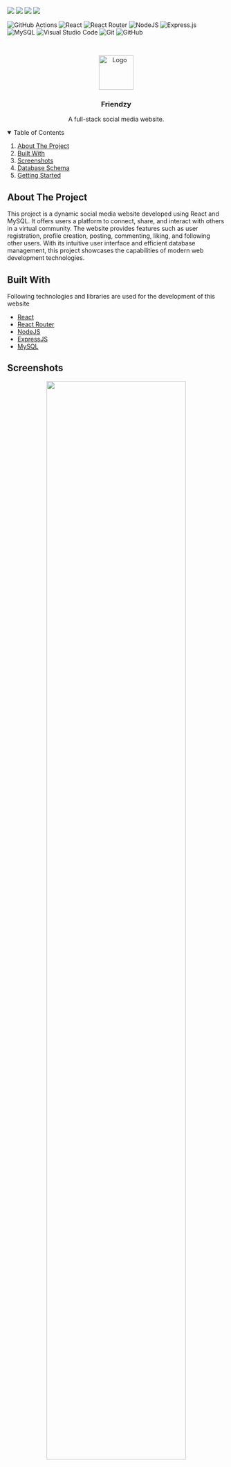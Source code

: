 ![](https://img.shields.io/badge/Project-Friendzy-yellow.svg)
![](https://img.shields.io/badge/Tools-REACT,_Node.js,_MySQL-skyblue.svg)
![](https://img.shields.io/badge/Level-Advance-red.svg)
![](https://img.shields.io/badge/Status-Fixing_bugs-orange.svg) 

![GitHub Actions](https://img.shields.io/badge/github%20actions-%232671E5.svg?style=for-the-badge&logo=githubactions&logoColor=white)
![React](https://img.shields.io/badge/react-%2320232a.svg?style=for-the-badge&logo=react&logoColor=%2361DAFB)
![React Router](https://img.shields.io/badge/React_Router-CA4245?style=for-the-badge&logo=react-router&logoColor=white)
![NodeJS](https://img.shields.io/badge/node.js-6DA55F?style=for-the-badge&logo=node.js&logoColor=white)
![Express.js](https://img.shields.io/badge/express.js-%23404d59.svg?style=for-the-badge&logo=express&logoColor=%2361DAFB)
![MySQL](https://img.shields.io/badge/mysql-%2300f.svg?style=for-the-badge&logo=mysql&logoColor=white)
![Visual Studio Code](https://img.shields.io/badge/Visual%20Studio%20Code-0078d7.svg?style=for-the-badge&logo=visual-studio-code&logoColor=white)
![Git](https://img.shields.io/badge/git-%23F05033.svg?style=for-the-badge&logo=git&logoColor=white)
![GitHub](https://img.shields.io/badge/github-%23121011.svg?style=for-the-badge&logo=github&logoColor=white)

<br />
<p align="center">
    <img src="https://i.postimg.cc/JnNGh0dp/Picture1.png" alt="Logo" width="80">
  </a>

  <h3 align="center">Friendzy</h3>

  <p align="center">
    A full-stack social media website.
  </p>
</p>

<!-- TABLE OF CONTENTS -->
<details open="open">
  <summary>Table of Contents</summary>
  <ol>
    <li> <a href="#about-the-project">About The Project</a> </li>
    <li> <a href="#built-with">Built With</a> </li>    
    <li> <a href="#screenshots">Screenshots</a> </li>
    <li> <a href="#databse-schema">Database Schema</a> </li>
    <li> <a href="#getting-started">Getting Started</a> </li>
  </ol>
</details>

## About The Project

This project is a dynamic social media website developed using React and MySQL. It offers users a platform to connect, share, and interact with others in a virtual community. The website provides features such as user registration, profile creation, posting, commenting, liking, and following other users. With its intuitive user interface and efficient database management, this project showcases the capabilities of modern web development technologies.

## Built With

Following technologies and libraries are used for the development of this website

- [React](https://reactjs.org/)
- [React Router](https://reactrouter.com/)
- [NodeJS](https://nodejs.org/en)
- [ExpressJS](https://expressjs.com/)
- [MySQL](https://www.mysql.com/)

## Screenshots

<p align = "center">
  <img src="https://i.postimg.cc/6qQBKgfx/Picture2.png" width="80%"/>
  <br>
  <img src="https://i.postimg.cc/XqwHxR72/signup.png" width="80%"/>
  <br>
  <img src="https://i.postimg.cc/261pHnnt/Picture1.png" width="80%"/>
  <br>
  <img src="https://i.postimg.cc/k4RhR6rP/white.png" width="80%"/>
  <br>
  <img src="https://i.postimg.cc/zfVx4bGH/profile.png" width="80%"/>
  <br>
  <img src="https://i.postimg.cc/yxqpm1Bg/posts.png" width="70%"/>
  <br>
  <img src="https://i.postimg.cc/52prhW5T/update.png" width="70%"/>
</p>

## Database Schema

<p  align = "center">
  <img src="https://i.postimg.cc/nLzWZS0z/schema.png" width="50%"/>
</p>

## Getting Started

- Clone the repository.
  
- Install the node modules using :
  ### `npm install`
  
- Then split the terminal, on one terminal navigate to the client directory.
  ### `cd client`
  
- Run yarn start to run the front end.
  ### `yarn start`

- On the other terminal navigate to api directory.
  ### `cd api`

- Connect to the backend using the below command.
  ### `nodemon`

  
